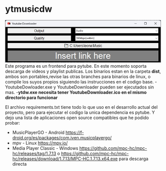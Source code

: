 # ytmusicdw
![pytube](pytube.jpg)
Este programa es un frontend para pytube.
En este momento soporta descarga de videos y playlist publicas.
Los binarios estan en la carpeta **dist**, ambos son portables,revise las otras branches para binarios de linux, o compile los suyos propios siguiendo las instrucciones en el codigo base.
-YoutubeDowloader.exe y YoutubeDownloader pueden ser ejecutados sin mas.
-**ytdw.exe necesita tener YoutubeDownloader.ico en el mismo directorio para funcionar**

El archivo requirements.txt tiene todo lo que uso en el desarrollo actual del proyecto, pero para ejecutar el codigo la unica dependencia es pytube.
Y dejo una lista de aplicaciones open source compatibles que he podido probar:
* MusicPlayerGO - Android https://f-droid.org/es/packages/com.iven.musicplayergo/ 
* mpv - Linux https://mpv.io/ 
* Media Player Classic - Windows https://github.com/mpc-hc/mpc-hc/releases/tag/1.7.13 o https://github.com/mpc-hc/mpc-hc/releases/download/1.7.13/MPC-HC.1.7.13.x64.exe para descarga directa 
